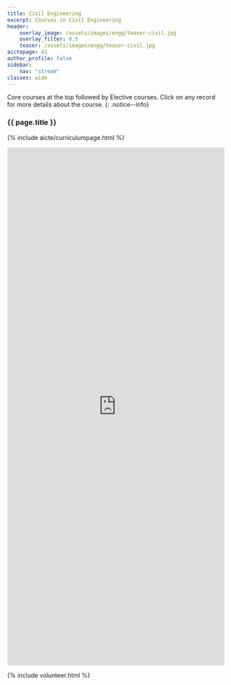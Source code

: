 ```yaml
---
title: Civil Engineering
excerpt: Courses in Civil Engineering
header:
    overlay_image: /assets/images/engg/teaser-civil.jpg
    overlay_filter: 0.5
    teaser: /assets/images/engg/teaser-civil.jpg
aictepage: 41
author_profile: false
sidebar:
    nav: "stream"
classes: wide
---
```

Core courses at the top followed by Elective courses.
Click on any record for more details about the course.
{: .notice--info}

### {{ page.title }}
{% include aicte/curriculumpage.html %}

<iframe class="airtable-embed" src="https://airtable.com/embed/shrLnAg9z4RHkhnJx?backgroundColor=teal" frameborder="0" onmousewheel="" width="100%" height="1200" style="background: transparent; border: 0.5px solid #eee;"></iframe>

{% include volunteer.html %}